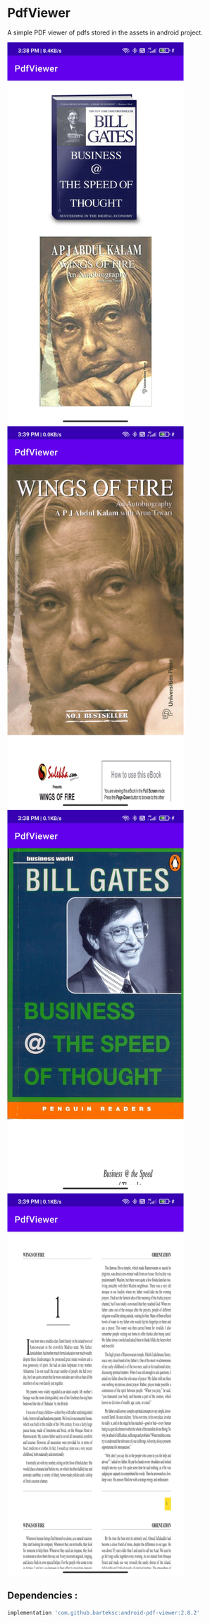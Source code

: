 # PdfViewer
A simple PDF viewer of pdfs stored in the assets in android project.
<div class="row">
      <img src="/Screenshots/1616234991733.jpg" width="400" title="1">
      <img src="/Screenshots/1616234991722.jpg" width="400" title="2">
      <img src="/Screenshots/1616234991727.jpg" width="400" title="3">
      <img src="/Screenshots/1616234991717.jpg" width="400" title="4">
</div>

## Dependencies :
```bash
implementation 'com.github.barteksc:android-pdf-viewer:2.8.2'
```
